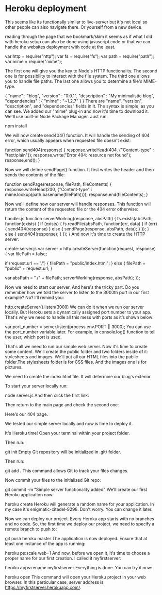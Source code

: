 # Heroku deployment

This seems like its functionally similar to live-server but it's not local so other people can also navigate there. Or yourself from a new device.

reading through the page that we bookmark/skim it seems as if what I did with heroku setup can also be done using javascript code or that we can handle the websites deployment with code at the least.

var http = require("http");
var fs = require("fs");
var path = require("path");
var mime = require("mime");

The first one will give you the key to Node's HTTP functionality. The second one is for possibility to interact with the file system. The third one allows you to handle file paths. The last one allows you to determine a file's MIME-type.

{
  "name" : "blog",
  "version" : "0.0.1",
  "description" : "My minimalistic blog",
  "dependencies" : {
    "mime" : "~1.2.7"
  }
}
There are "name", "version", "description", and "dependencies" fields in it. The syntax is simple, as you can see. We added our "mime" plug-in and now it's time to download it. We'll use built-in Node Package Manager. Just run:

npm install

We will now create send404() function. It will handle the sending of 404 error, which usually appears when requested file doesn't exist:

function send404(response) {
  response.writeHead(404, {"Content-type" : "text/plain"});
  response.write("Error 404: resource not found");
  response.end();
}

Now we will define sendPage() function. It first writes the header and then sends the contents of the file:

function sendPage(response, filePath, fileContents) {
  response.writeHead(200, {"Content-type" : mime.lookup(path.basename(filePath))});
  response.end(fileContents);
}

Now we'll define how our server will handle responses. This function will return the content of the requested file or the 404 error otherwise:

handler.js
function serverWorking(response, absPath) {
  fs.exists(absPath, function(exists) {
    if (exists) {
      fs.readFile(absPath, function(err, data) {
        if (err) {
          send404(response)
        } else {
          sendPage(response, absPath, data);
        }
      });
    } else {
      send404(response);
    }
  });
}
And now it's time to create the HTTP server:

create-server.js
var server = http.createServer(function(request, response) {
  var filePath = false;

  if (request.url == '/') {
    filePath = "public/index.html";
  } else {
    filePath = "public" + request.url;
  }

  var absPath = "./" + filePath;
  serverWorking(response, absPath);
});

Now we need to start our server. And here's the tricky part. Do you remember how we told the server to listen to the 3000th port in our first example? No? I'll remind you:

http.createServer(<some code here>).listen(3000)
We can do it when we run our server locally. But Heroku sets a dynamically assigned port number to your app. That's why we need to handle all this mess with ports as it’s shown below:

var port_number = server.listen(process.env.PORT || 3000);
You can use the port_number variable later. For example, in console.log() function to tell the user, which port is used.

That's all we need to run our simple web server. Now it's time to create some content. We'll create the public folder and two folders inside of it: stylesheets and images. We'll put all our HTML files into the public folder.The stylesheets folder is for CSS files. And the images one is for pictures.

We need to create the index.html file. It will determine our blog's exterior.

To start your server locally run:

node server.js
And then click the first link:

Then return to the main page and check the second one:

Here's our 404 page.

We tested our simple server locally and now is time to deploy it.

It's Heroku time!
Open your terminal within your project folder.

Then run:

git init
Empty Git repository will be initialized in .git/ folder.

Then run:

git add .
This command allows Git to track your files changes.

Now commit your files to the initialized Git repo:

git commit -m "Simple server functionality added"
We'll create our first Heroku application now:

heroku create
Heroku will generate a random name for your application. In my case it's enigmatic-citadel-9298. Don't worry. You can change it later.

Now we can deploy our project. Every Heroku app starts with no branches and no code. So, the first time we deploy our project, we need to specify a remote branch to push to:

git push heroku master
The application is now deployed. Ensure that at least one instance of the app is running:

heroku ps:scale web=1
And now, before we open it, it's time to choose a proper name for our first creation. I called it myfirstserver:

heroku apps:rename myfirstserver
Everything is done. You can try it now:

heroku open
This command will open your Heroku project in your web browser. In this particular case, server address is https://myfirstserver.herokuapp.com/.
